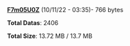[**F7m05U0Z**](/data/F7m05U0Z.txt) (10/11/22 - 03:35)- 766 bytes

**Total Datas**: 2406

**Total Size**: 13.72 MB / 13.7 MB